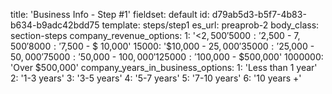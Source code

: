 title: 'Business Info - Step #1'
fieldset: default
id: d79ab5d3-b5f7-4b83-b634-b9adc42bdd75
template: steps/step1
es_url: preaprob-2
body_class: section-steps
company_revenue_options:
  1: '<$2,500'
  5000: '$2,500 - $7,500'
  8000: '$7,500 - $ 10,000'
  15000: '$10,000 - $25,000'
  35000: '$25,000 - $50,000'
  75000: '$50,000 - $100,000'
  125000: '$100,000 - $500,000'
  1000000: 'Over $500,000'
company_years_in_business_options:
  1: 'Less than 1 year'
  2: '1-3 years'
  3: '3-5 years'
  4: '5-7 years'
  5: '7-10 years'
  6: '10 years +'